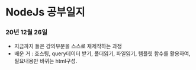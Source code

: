 # NodeJs 공부일지

### 20년 12월 26일

- 지금까지 들은 강의부분을 스스로 재제작하는 과정
- 배운 거 : 호스팅, query데이터 받기, 폴더읽기, 파일읽기, 템플릿 함수를 활용하여, 필요내용만 바뀌는 html구성.
